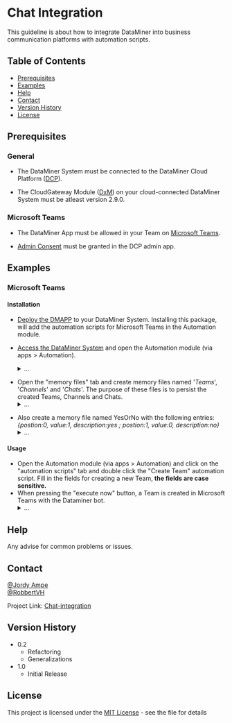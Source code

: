 # Chat Integration

This guideline is about how to integrate DataMiner into business communication platforms with automation scripts.

## Table of Contents

- [Prerequisites](#prerequisites)
- [Examples](#examples)
- [Help](#help)
- [Contact](#contact)
- [Version History](#version-history)
- [License](#license)

## Prerequisites

### General

- The DataMiner System must be connected to the DataMiner Cloud Platform ([DCP](https://docs.dataminer.services/user-guide/Cloud_Platform/AboutCloudPlatform/Connecting_your_DataMiner_System_to_the_cloud.html)).

- The CloudGateway Module ([DxM](https://docs.dataminer.services/user-guide/Cloud_Platform/CloudAdminApp/Managing_cloud-connected_nodes.html)) on your cloud-connected DataMiner System must be atleast version 2.9.0.


### Microsoft Teams

- The DataMiner App must be allowed in your Team on [Microsoft Teams](https://docs.microsoft.com/en-us/microsoftteams/manage-apps).

- [Admin Consent](https://docs.dataminer.services/user-guide/Cloud_Platform/CloudAdminApp/Granting_admin_consent.html) must be granted in the DCP admin app.


## Examples

### Microsoft Teams

#### Installation

- [Deploy the DMAPP]() to your DataMiner System. Installing this package, will add the automation scripts for Microsoft Teams in the Automation module.

- [Access the DataMiner System](https://docs.dataminer.services/user-guide/Getting_started/Accessing_DataMiner/Accessing_DataMiner.html) and open the Automation module (via apps > Automation). <details><summary>...</summary>
![Gif-Automation](https://user-images.githubusercontent.com/109528797/186685478-9eac1cbf-f2d9-4c9a-8a6a-a2f499dbdcd9.gif)

</details>

- Open the "memory files" tab and create memory files named '*Teams*', '*Channels*' and '*Chats*'. The purpose of these files is to persist the created Teams, Channels and Chats.<details><summary>...</summary>
![Gif-MemFiles](https://user-images.githubusercontent.com/109528797/186685736-dacafe23-53be-4165-8982-eb2113549d78.gif)

</details>

- Also create a memory file named YesOrNo with the following entries: *{postion:0, value:1, description:yes ; postion:1, value:0, description:no}*<details><summary>...</summary>
![Gif-MemFilesYesorNo](https://user-images.githubusercontent.com/109528797/186685771-9d9c4155-1f58-4700-98aa-90ebd19c329e.gif)

</details>


#### Usage

- Open the Automation module (via apps > Automation) and click on the "automation scripts" tab and double click the "Create Team" automation script. Fill in the fields for creating a new Team, **the fields are case sensitive.**
- When pressing the "execute now" button, a Team is created in Microsoft Teams with the Dataminer bot.<details><summary>...</summary>
![Gif-CreateTeam](https://user-images.githubusercontent.com/109528797/186685886-ae5f1834-1c5c-438d-92e7-03740330e51d.gif)

</details>

## Help

Any advise for common problems or issues.

## Contact

[@Jordy Ampe](https://github.com/JordyGit)  
[@RobbertVH](https://github.com/RobbertVH)

Project Link: [Chat-integration](https://github.com/SkylineCommunications/chat-integration)

## Version History

- 0.2
  - Refactoring
  - Generalizations
- 1.0
  - Initial Release

## License

This project is licensed under the [MIT License](https://github.com/SkylineCommunications/chat-integration/blob/main/LICENSE) - see the file for details
